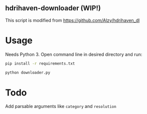 ## hdrihaven-downloader (WIP!)

This script is modified from https://github.com/Alzy/hdrihaven_dl

# Usage
Needs Python 3.
Open command line in desired directory and run:
```bash
pip install -r requirements.txt
```
```bash
python downloader.py
```

# Todo
Add parsable arguments like `category` and `resolution`